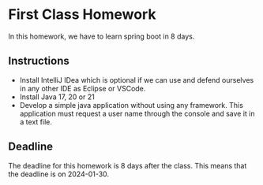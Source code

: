 # First Class Homework

In this homework, we have to learn spring boot in 8 days. 

## Instructions

- Install IntelliJ IDea which is optional if we can use and defend ourselves in any other IDE as Eclipse or VSCode.
- Install Java 17, 20 or 21
- Develop a simple java application without using any framework. This application must request a user name through the console and save it in a text file. 

## Deadline

The deadline for this homework is 8 days after the class. This means that the deadline is on 2024-01-30.

